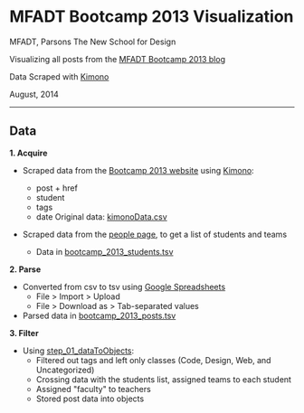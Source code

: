 # MFADT Bootcamp 2013 Visualization
MFADT, Parsons The New School for Design

Visualizing all posts from the [MFADT Bootcamp 2013 blog](http://bootcamp.parsons.edu/2013/)

Data Scraped with [Kimono](https://www.kimonolabs.com/)

August, 2014

---

## Data
**1. Acquire**

  * Scraped data from the [Bootcamp 2013 website](http://bootcamp.parsons.edu/2013/) using [Kimono](https://www.kimonolabs.com/):
    * post + href
    * student
    * tags
    * date
  Original data: [kimonoData.csv](https://raw.githubusercontent.com/gianordoli/bootcamp_2013_visualization/master/_data/kimonoData.csv)
  
  * Scraped data from the [people page](http://bootcamp.parsons.edu/2013/people), to get a list of students and teams
    * Data in [bootcamp_2013_students.tsv](https://raw.githubusercontent.com/gianordoli/bootcamp_2013_visualization/master/_data/bootcamp_2013_students.tsv)
    
**2. Parse**

  * Converted from csv to tsv using [Google Spreadsheets](https://docs.google.com/spreadsheets)
  	* File > Import > Upload
  	* File > Download as > Tab-separated values
  * Parsed data in [bootcamp_2013_posts.tsv](https://raw.githubusercontent.com/gianordoli/bootcamp_2013_visualization/master/_data/bootcamp_2013_posts.tsv)
  	
**3. Filter**

  * Using [step_01_dataToObjects](https://github.com/gianordoli/bootcamp_2013_visualization/tree/master/step_01_dataToObjects):
    * Filtered out tags and left only classes (Code, Design, Web, and Uncategorized)
    * Crossing data with the students list, assigned teams to each student
    * Assigned "faculty" to teachers
    * Stored post data into objects
